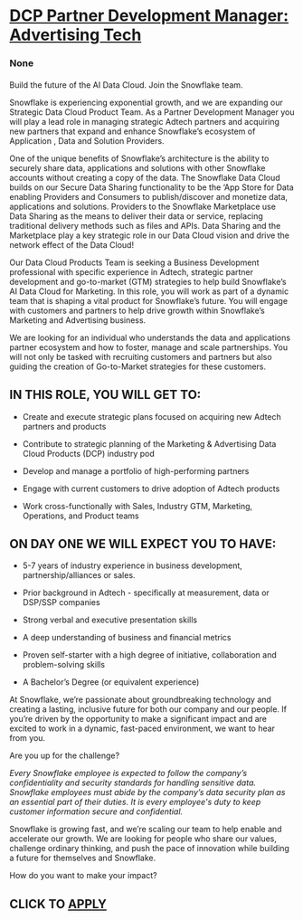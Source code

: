 # [DCP Partner Development Manager: Advertising Tech](https://www.remotewlb.com/apply/dcp-partner-development-manager-advertising-tech)  
### None  
####  

Build the future of the AI Data Cloud. Join the Snowflake team.

Snowflake is experiencing exponential growth, and we are expanding our Strategic Data Cloud Product Team. As a Partner Development Manager you will play a lead role in managing strategic Adtech partners and acquiring new partners that expand and enhance Snowflake’s ecosystem of Application , Data and Solution Providers.

One of the unique benefits of Snowflake’s architecture is the ability to securely share data, applications and solutions with other Snowflake accounts without creating a copy of the data. The Snowflake Data Cloud builds on our Secure Data Sharing functionality to be the ‘App Store for Data enabling Providers and Consumers to publish/discover and monetize data, applications and solutions. Providers to the Snowflake Marketplace use Data Sharing as the means to deliver their data or service, replacing traditional delivery methods such as files and APIs. Data Sharing and the Marketplace play a key strategic role in our Data Cloud vision and drive the network effect of the Data Cloud!

Our Data Cloud Products Team is seeking a Business Development professional with specific experience in Adtech, strategic partner development and go-to-market (GTM) strategies to help build Snowflake’s AI Data Cloud for Marketing. In this role, you will work as part of a dynamic team that is shaping a vital product for Snowflake’s future. You will engage with customers and partners to help drive growth within Snowflake’s Marketing and Advertising business.

We are looking for an individual who understands the data and applications partner ecosystem and how to foster, manage and scale partnerships. You will not only be tasked with recruiting customers and partners but also guiding the creation of Go-to-Market strategies for these customers.

##  **IN THIS ROLE, YOU WILL GET TO:**

  * Create and execute strategic plans focused on acquiring new Adtech partners and products 

  * Contribute to strategic planning of the Marketing & Advertising Data Cloud Products (DCP) industry pod

  * Develop and manage a portfolio of high-performing partners

  * Engage with current customers to drive adoption of Adtech products

  * Work cross-functionally with Sales, Industry GTM, Marketing, Operations, and Product teams

##  **ON DAY ONE WE WILL EXPECT YOU TO HAVE:**

  * 5-7 years of industry experience in business development, partnership/alliances or sales.

  * Prior background in Adtech - specifically at measurement, data or DSP/SSP companies

  * Strong verbal and executive presentation skills

  * A deep understanding of business and financial metrics 

  * Proven self-starter with a high degree of initiative, collaboration and problem-solving skills

  * A Bachelor’s Degree (or equivalent experience)

At Snowflake, we’re passionate about groundbreaking technology and creating a lasting, inclusive future for both our company and our people. If you’re driven by the opportunity to make a significant impact and are excited to work in a dynamic, fast-paced environment, we want to hear from you.

Are you up for the challenge?

 _Every Snowflake employee is expected to follow the company’s confidentiality and security standards for handling sensitive data. Snowflake employees must abide by the company’s data security plan as an essential part of their duties. It is every employee's duty to keep customer information secure and confidential._

Snowflake is growing fast, and we’re scaling our team to help enable and accelerate our growth. We are looking for people who share our values, challenge ordinary thinking, and push the pace of innovation while building a future for themselves and Snowflake.

How do you want to make your impact?

  
## CLICK TO [APPLY](https://www.remotewlb.com/apply/dcp-partner-development-manager-advertising-tech)


